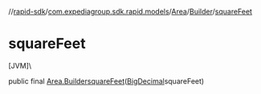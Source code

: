 //[rapid-sdk](../../../../index.md)/[com.expediagroup.sdk.rapid.models](../../index.md)/[Area](../index.md)/[Builder](index.md)/[squareFeet](square-feet.md)

# squareFeet

[JVM]\

public final [Area.Builder](index.md)[squareFeet](square-feet.md)([BigDecimal](https://docs.oracle.com/javase/8/docs/api/java/math/BigDecimal.html)squareFeet)
